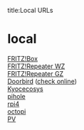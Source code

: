 title:Local URLs
# local
[FRITZ!Box](http://192.168.178.1/)  
[FRITZ!Repeater WZ](http://192.168.178.81/)  
[FRITZ!Repeater GZ](http://192.168.178.2/)  
[Doorbird](http://192.168.178.33/bha-api/view.html) ([check online](https://www.doorbird.com/checkonline))  
[Kyocecosys](http://192.168.178.55/)  
[pihole](http://192.168.178.254/)  
[rpi4](http://192.168.178.77/)  
[octopi](http://192.168.178.23/)  
[PV](http://192.168.178.91/)  

